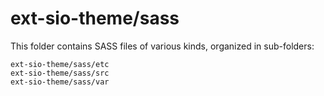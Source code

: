 # ext-sio-theme/sass

This folder contains SASS files of various kinds, organized in sub-folders:

    ext-sio-theme/sass/etc
    ext-sio-theme/sass/src
    ext-sio-theme/sass/var
